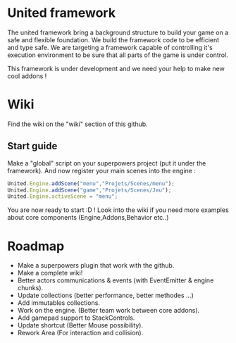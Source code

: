 # United framework

The united framework bring a background structure to build your game on a safe and flexible foundation. We build the framework code to be efficient and type safe. We are targeting a framework capable of controlling it's execution environment to be sure that all parts of the game is under control.

This framework is under development and we need your help to make new cool addons !

# Wiki

Find the wiki on the "wiki" section of this github.

## Start guide

Make a "global" script on your superpowers project (put it under the framework). And now register your main scenes into the engine :

```ts
United.Engine.addScene("menu","Projets/Scenes/menu");
United.Engine.addScene("game","Projets/Scenes/Jeu");
United.Engine.activeScene = "menu";
```

You are now ready to start :D ! Look into the wiki if you need more examples about core components (Engine,Addons,Behavior etc..)

# Roadmap

- Make a superpowers plugin that work with the github.
- Make a complete wiki!
- Better actors communications & events (with EventEmitter & engine chunks).
- Update collections (better performance, better methodes ...)
- Add immutables collections.
- Work on the engine. (Better team work between core addons).
- Add gamepad support to StackControls.
- Update shortcut (Better Mouse possibility).
- Rework Area (For interaction and collision).
